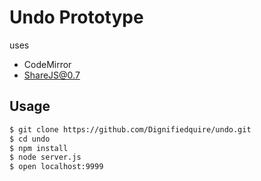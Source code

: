 # Undo Prototype

uses

* CodeMirror
* ShareJS@0.7


## Usage

```bash
$ git clone https://github.com/Dignifiedquire/undo.git
$ cd undo
$ npm install
$ node server.js
$ open localhost:9999
```
